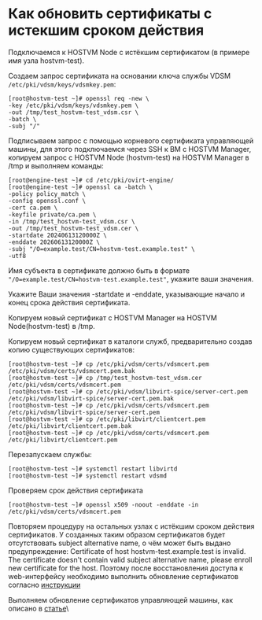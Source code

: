 # Как обновить сертификаты с истекшим сроком действия

Подключаемся к HOSTVM Node с истёкшим сертификатом (в примере имя узла hostvm-test).

Создаем запрос сертификата на основании ключа службы VDSM `/etc/pki/vdsm/keys/vdsmkey.pem`:

```
[root@hostvm-test ~]# openssl req -new \
-key /etc/pki/vdsm/keys/vdsmkey.pem \
-out /tmp/test_hostvm-test_vdsm.csr \
-batch \
-subj "/"
```

Подписываем запрос с помощью корневого сертификата управляющей машины, для этого подключаемся через SSH к ВМ с HOSTVM Manager, копируем запрос с HOSTVM Node (hostvm-test) на HOSTVM Manager в /tmp и выполняем команды:

```
[root@engine-test ~]# cd /etc/pki/ovirt-engine/
[root@engine-test ~]# openssl ca -batch \
-policy policy_match \
-config openssl.conf \
-cert ca.pem \
-keyfile private/ca.pem \
-in /tmp/test_hostvm-test_vdsm.csr \
-out /tmp/test_hostvm-test_vdsm.cer \
-startdate 20240613120000Z \
-enddate 20260613120000Z \
-subj "/O=example.test/CN=hostvm-test.example.test" \
-utf8
```

Имя субъекта в сертификате должно быть в формате `"/O=example.test/CN=hostvm-test.example.test"`, укажите ваши значения.

Укажите Ваши значения -startdate и -enddate, указывающие начало и конец срока действия сертификата.

Копируем новый сертификат с HOSTVM Manager на HOSTVM Node(hostvm-test) в /tmp.

Копируем новый сертификат в каталоги служб, предварительно создав копию существующих сертификатов:

```
[root@hostvm-test ~]# cp /etc/pki/vdsm/certs/vdsmcert.pem /etc/pki/vdsm/certs/vdsmcert.pem.bak
[root@hostvm-test ~]# cp /tmp/test_hostvm-test_vdsm.cer /etc/pki/vdsm/certs/vdsmcert.pem
[root@hostvm-test ~]# cp /etc/pki/vdsm/libvirt-spice/server-cert.pem /etc/pki/vdsm/libvirt-spice/server-cert.pem.bak
[root@hostvm-test ~]# cp /etc/pki/vdsm/certs/vdsmcert.pem /etc/pki/vdsm/libvirt-spice/server-cert.pem
[root@hostvm-test ~]# cp /etc/pki/libvirt/clientcert.pem /etc/pki/libvirt/clientcert.pem.bak
[root@hostvm-test ~]# cp /etc/pki/vdsm/certs/vdsmcert.pem /etc/pki/libvirt/clientcert.pem
```

Перезапускаем службы:

```
[root@hostvm-test ~]# systemctl restart libvirtd
[root@hostvm-test ~]# systemctl restart vdsmd
```

Проверяем срок действия сертификата

```
[root@hostvm-test ~]# openssl x509 -noout -enddate -in /etc/pki/vdsm/certs/vdsmcert.pem
```

Повторяем процедуру на остальных узлах с истёкшим сроком действия сертификатов. У созданных таким образом сертификатов будет отсутствовать subject alternative name, о чём может быть выдано предупреждение: Certificate of host hostvm-test.example.test is invalid. The certificate doesn't contain valid subject alternative name, please enroll new certificate for the host. Поэтому после восстановления доступа к web-интерфейсу необходимо выполнить обновление сертификатов согласно [инструкции](kak-peregenerirovat-ssl-sertifikaty-na-hosted-engine-i-khostakh.md)

Выполняем обновление сертификатов управляющей машины, как описано в [статье](kak-peregenerirovat-ssl-sertifikaty-na-hosted-engine-i-khostakh.md)\
